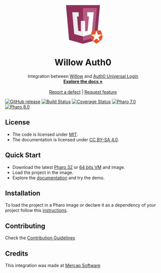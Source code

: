 <p align="center"><img src="assets/logos/128x128.png">
 <h1 align="center">Willow Auth0</h1>
  <p align="center">
    Integration between <a href="https://github.com/ba-st/Willow/">Willow</a> and <a href="https://auth0.com/universal-login/">Auth0 Universal Login</a>
    <br>
    <a href="docs/"><strong>Explore the docs »</strong></a>
    <br>
    <br>
    <a href="https://github.com/ba-st/Willow-Auth0/issues/new?labels=Type%3A+Defect">Report a defect</a>
    |
    <a href="https://github.com/ba-st/Willow-Auth0/issues/new?labels=Type%3A+Feature">Request feature</a>
  </p>
</p>

[![GitHub release](https://img.shields.io/github/release/ba-st/Willow-Auth0.svg)](https://github.com/ba-st/Willow-Auth0/releases/latest)
[![Build Status](https://github.com/ba-st/Willow-Auth0/workflows/Build/badge.svg?branch=release-candidate)](https://github.com/ba-st/Willow-Auth0/actions?query=workflow%3ABuild)
[![Coverage Status](https://codecov.io/github/ba-st/Willow-Auth0/coverage.svg?branch=release-candidate)](https://codecov.io/gh/ba-st/Willow-Auth0/branch/release-candidate)
[![Pharo 7.0](https://img.shields.io/badge/Pharo-7.0-informational)](https://pharo.org)
[![Pharo 8.0](https://img.shields.io/badge/Pharo-8.0-informational)](https://pharo.org)


## License

- The code is licensed under [MIT](LICENSE).
- The documentation is licensed under [CC BY-SA 4.0](http://creativecommons.org/licenses/by-sa/4.0/).

## Quick Start

- Download the latest [Pharo 32](https://get.pharo.org/) or [64 bits VM](https://get.pharo.org/64/) and image.
- Load the project in the image.
- Explore the [documentation](docs/) and try the demo.

## Installation

To load the project in a Pharo image or declare it as a dependency of your project follow this [instructions](docs/Installation.md).

## Contributing

Check the [Contribution Guidelines](CONTRIBUTING.md)

## Credits

This integration was made at [Mercap Software](https://www.mercapsoftware.com/en/)
